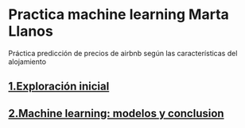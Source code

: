# Practica machine learning Marta Llanos 
Práctica predicción de precios de airbnb según las características del alojamiento 

## [1.Exploración inicial](Exploracion_inicial_datos.ipynb)
## [2.Machine learning: modelos y conclusion](Modelos_machine_learning.ipynb)

